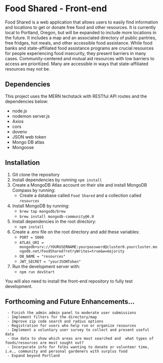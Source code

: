 # Food Shared - Front-end

Food Shared is a web application that allows users to easily find information and locations to get or donate free food and other resources. It is currently local to Portland, Oregon, but will be expanded to include more locations in the future. It includes a map and an associated directory of public pantries, free fridges, hot meals, and other accessible food assistance. 
While food banks and state-affiliated food assistance programs are crucial resources for people experiencing food insecurity, they present barriers in many cases. Community-centered and mutual aid resources with low barriers to access are prioritized. Many are accessible in ways that state-affiliated resources may not be. 

## Dependencies 
This project uses the MERN techstack with RESTful API routes and the dependencies below: 
 * node.js
 * nodemon server.js
 * Axios
 * cors
 * dovenv
 * JSON web token
 * Mongo DB atlas
 * Mongoose

## Installation
1. Git clone the repository
2. Install dependencies by running `npm install`
3. Create a MongoDB Atlas account on their site and install MongoDB Compass by running: 
    - Create a database called `Food Shared` and a collection called `resources`
5. Install MongoDB by running:
    -   ```brew tap mongodb/brew```
    -   ```brew install mongodb-community@6.0```
6. Install dependencies in the root directory:
    -   ```npm install```
7. Create a .env file on the root directory and add these variables:
    -   ```PORT = 5000```
    -   ```ATLAS_URI = mongodb+srv://YOURUSERNAME:yourpassword@cluster0.yourcluster.mongodb.net/FoodShared?retryWrites=true&w=majority```
    -   ```DB_NAME = "resources"```
    -   ```JWT_SECRET = "yourJSONToken"```
8. Run the development server with:
    -   ```npm run devStart```

You will also need to install the front-end repository to fully test development. 
  
## Forthcoming and Future Enhancements... 
     - Finish the admin admin panel to moderate user submissions
     - Implement filters for the directory/map
     - Improve zip code search and radius options
     - Registration for users who help run or organize resources
     - Implement a voluntary user survey to collect and present useful data
     - Use data to show which areas are most searched and  what types of foods/resources are most sought out?
     - Incorporate info for folks wanting to donate or volunteer time, i.e., community and personal gardeners with surplus food
     - Expand beyond Portland


